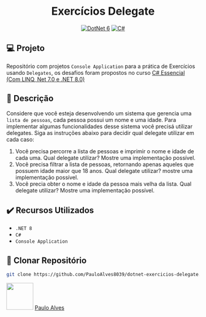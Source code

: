 <h1 align="center">Exercícios Delegate</h1>

<p align="center">
  <a href="https://learn.microsoft.com/pt-br/dotnet/"><img alt="DotNet 6" src="https://img.shields.io/badge/.NET-5C2D91?logo=.net&logoColor=white&style=for-the-badge" /></a>
  <a href="https://learn.microsoft.com/pt-br/dotnet/csharp/programming-guide/"><img alt="C#" src="https://img.shields.io/badge/C%23-239120?logo=c-sharp&logoColor=white&style=for-the-badge" /></a>
</p>

## :computer: Projeto
Repositório com projetos `Console Application` para a prática de Exercícios usando `Delegates`, os desafios foram propostos no curso [C# Essencial (Com LINQ, Net 7.0 e .NET 8.0)](https://www.udemy.com/course/curso-c-essencial-2023-bonus-linq/?couponCode=2021PM25)

## :blue_book: Descrição

Considere que você esteja desenvolvendo um sistema que gerencia uma `lista de pessoas`, cada pessoa possui um nome e uma idade.
Para implementar algumas funcionalidades desse sistema você precisá utilizar delegates. Siga as instruções abaixo para decidir qual delegate utilizar em cada caso:

1. Você precisa percorre a lista de pessoas e imprimir o nome e idade de cada uma. Qual delegate utilizar? Mostre uma implementação possível.
2. Você precisa filtrar a lista de pessoas, retornando apenas aqueles que possuem idade maior que 18 anos. Qual delegate utilizar? mostre uma implementação possível.
3. Você precia obter o nome e idade da pessoa mais velha da lista. Qual delegate utilizar? Mostre uma implementação possível.

## ✔️ Recursos Utilizados

- `.NET 8`
- `C#`
- `Console Application`

## :floppy_disk: Clonar Repositório

```bash
git clone https://github.com/PauloAlves8039/dotnet-exercicios-delegate.git
```

<a href="https://github.com/PauloAlves8039"><img src="https://avatars.githubusercontent.com/u/57012714?v=4" width=70></a>
[Paulo Alves](https://github.com/PauloAlves8039)
